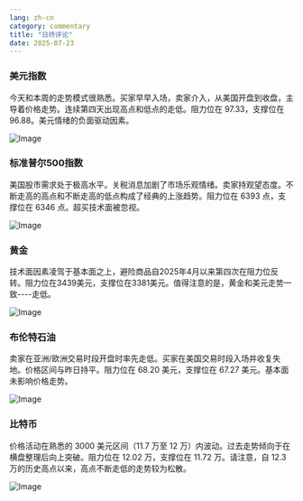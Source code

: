 ```yaml
---
lang: zh-cn
category: commentary
title: "日终评论"
date: 2025-07-23
---
```


### 美元指数

今天和本周的走势模式很熟悉。买家早早入场，卖家介入，从美国开盘到收盘，主导着价格走势。连续第四天出现高点和低点的走低。阻力位在 97.33，支撑位在 96.88。美元情绪的负面驱动因素。

![Image](https://markleighedu.github.io/img/Jul-2025/23-Jul-2025/usdindex.jpg)

### 标准普尔500指数

美国股市需求处于极高水平。关税消息加剧了市场乐观情绪。卖家持观望态度。不断走高的高点和不断走高的低点构成了经典的上涨趋势。阻力位在 6393 点，支撑位在 6346 点。超买技术面被忽视。

![Image](https://markleighedu.github.io/img/Jul-2025/23-Jul-2025/sp500.jpg)

### 黄金

技术面因素凌驾于基本面之上，避险商品自2025年4月以来第四次在阻力位反转。阻力位在3439美元，支撑位在3381美元。值得注意的是，黄金和美元走势一致----走低。

![Image](https://markleighedu.github.io/img/Jul-2025/23-Jul-2025/gold.jpg)

### 布伦特石油

卖家在亚洲/欧洲交易时段开盘时率先走低。买家在美国交易时段入场并收复失地。价格区间与昨日持平。阻力位在 68.20 美元，支撑位在 67.27 美元。基本面未影响价格走势。

![Image](https://markleighedu.github.io/img/Jul-2025/23-Jul-2025/brentoil.jpg)

### 比特币

价格活动在熟悉的 3000 美元区间（11.7 万至 12 万）内波动。过去走势倾向于在横盘整理后向上突破。阻力位在 12.02 万，支撑位在 11.72 万。请注意，自 12.3 万的历史高点以来，高点不断走低的走势较为松散。

![Image](https://markleighedu.github.io/img/Jul-2025/23-Jul-2025/bitcoin.jpg)

